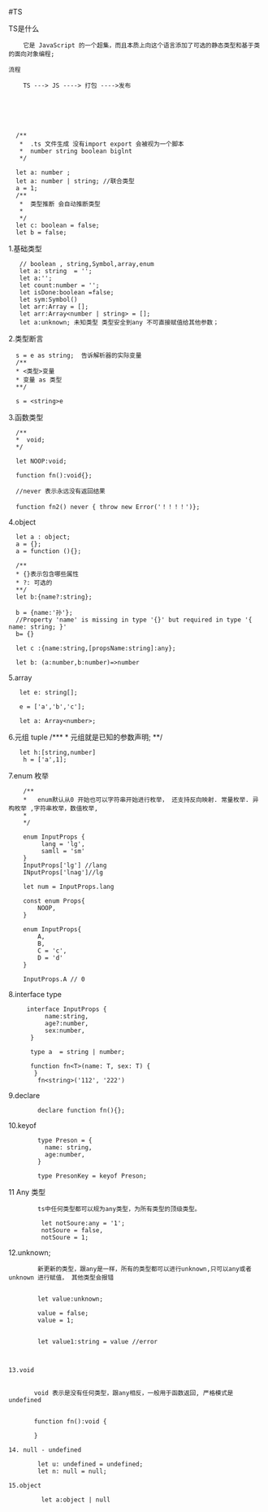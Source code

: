 #TS

   TS是什么
   
        它是 JavaScript 的一个超集，而且本质上向这个语言添加了可选的静态类型和基于类的面向对象编程;
    
    流程
    
        TS ---> JS ----> 打包 ---->发布
      
  




      /**
       *  .ts 文件生成 没有import export 会被视为一个脚本 
       *  number string boolean biglnt
       */
  
      let a: number ;
      let a: number | string; //联合类型
      a = 1;
      /**
       *  类型推断 会自动推断类型
       * 
       */
      let c: boolean = false;
      let b = false; 
      
 1.基础类型
         
       // boolean , string,Symbol,array,enum
       let a: string  = '';  
       let a:'';
       let count:number = '';
       let isDone:boolean =false;
       let sym:Symbol()
       let arr:Array = [];
       let arr:Array<number | string> = [];
       let a:unknown; 未知类型 类型安全到any 不可直接赋值给其他参数；
       
 2.类型断言
      
      s = e as string;  告诉解析器的实际变量
      /**
      * <类型>变量
      * 变量 as 类型
      **/
      
      s = <string>e
      
3.函数类型

      /**
      *  void;
      */
      
      let NOOP:void;
      
      function fn():void{};
      
      //never 表示永远没有返回结果
      
      function fn2() never { throw new Error('！！！！')};
      
 4.object
      
      let a : object;
      a = {};
      a = function (){};
      
      /**
      * {}表示包含哪些属性
      * ?: 可选的
      **/
      let b:{name?:string};
      
      b = {name:'孙'};
      //Property 'name' is missing in type '{}' but required in type '{ name: string; }'
      b= {}
      
      let c :{name:string,[propsName:string]:any};
      
      let b: (a:number,b:number)=>number
      
 5.array
       
       let e: string[];
       
       e = ['a','b','c'];
       
       let a: Array<number>;
  
 6.元组 tuple
       /***
       * 元组就是已知的参数声明;
       **/
 
       let h:[string,number]
        h = ['a',1];
        
 7.enum 枚举
 
        /**
        *   enum默认从0 开始也可以字符串开始进行枚举， 还支持反向映射. 常量枚举. 异构枚举 ,字符串枚举，数值枚举,
        *   
        */
        
        enum InputProps {
             lang = 'lg',
             samll = 'sm'
        }
        InputProps['lg'] //lang
        INputProps['lnag']//lg
        
        let num = InputProps.lang
        
        const enum Props{
            NOOP,
        }
        
        enum InputProps{
            A,
            B,
            C = 'c',
            D = 'd'
        }
        
        InputProps.A // 0
             
             
        
 8.interface type
 
         interface InputProps {
              name:string,
              age?:number,
              sex:number,
          }
          
          type a  = string | number;
          
          function fn<T>(name: T, sex: T) {
           }
            fn<string>('112', '222')
            
  9.declare 
  
            declare function fn(){};
        
  10.keyof
  
            type Preson = {
              name: string,
              age:number,
            }
            
            type PresonKey = keyof Preson;
            
   11 Any 类型
   
            ts中任何类型都可以规为any类型，为所有类型的顶级类型。
            
             let notSoure:any = '1';
             notSoure = false,
             notSoure = 1;
             
   12.unknown;
   
            新更新的类型，跟any是一样，所有的类型都可以进行unknown,只可以any或者unknown 进行赋值， 其他类型会报错
            
            
            let value:unknown;
            
            value = false;
            value = 1;
            
            
            let value1:string = value //error
            
            
            
    13.void 
    
    
           void 表示是没有任何类型，跟any相反，一般用于函数返回, 严格模式是undefined
           
           
           function fn():void {
           
           }
           
    14. null - undefined
   
            let u: undefined = undefined;
            let n: null = null;
    
    15.object 
    
             let a:object | null 
             
    
             
            
            
            
      
       
      
      
      
      
      
      
       
       
      
      
     
      
      
      
      
      
